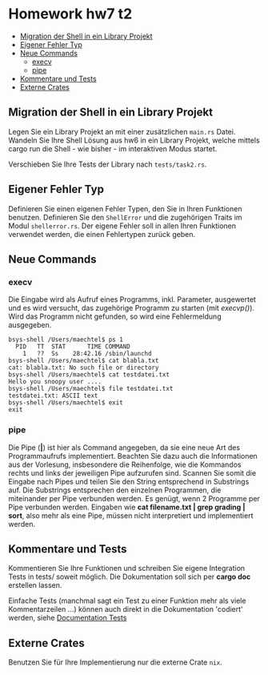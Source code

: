 # Homework hw7 t2

- [Migration der Shell in ein Library
  Projekt](#migration-der-shell-in-ein-library-projekt)
- [Eigener Fehler Typ](#eigener-fehler-typ)
- [Neue Commands](#neue-commands)
    - [execv](#execv)
    - [pipe](#pipe)
- [Kommentare und Tests](#kommentare-und-tests)
- [Externe Crates](#externe-crates)

## Migration der Shell in ein Library Projekt

Legen Sie ein Library Projekt an mit einer zusätzlichen `main.rs` Datei. Wandeln
Sie Ihre Shell Lösung aus hw6 in ein Library Projekt, welche mittels cargo run
die Shell - wie bisher - im interaktiven Modus startet.

Verschieben Sie Ihre Tests der Library nach `tests/task2.rs`.

## Eigener Fehler Typ

Definieren Sie einen eigenen Fehler Typen, den Sie in Ihren Funktionen benutzen.
Definieren Sie den `ShellError` und die zugehörigen Traits im Modul
`shellerror.rs`. Der eigene Fehler soll in allen Ihren Funktionen verwendet
werden, die einen Fehlertypen zurück geben.

## Neue Commands

### execv

Die Eingabe wird als Aufruf eines Programms, inkl. Parameter, ausgewertet und es
wird versucht, das zugehörige Programm zu starten (mit *execvp()*). Wird das
Programm nicht gefunden, so wird eine Fehlermeldung ausgegeben.

```text
bsys-shell /Users/maechtel$ ps 1
  PID   TT  STAT      TIME COMMAND
    1   ??  Ss    28:42.16 /sbin/launchd
bsys-shell /Users/maechtel$ cat blabla.txt
cat: blabla.txt: No such file or directory
bsys-shell /Users/maechtel$ cat testdatei.txt
Hello you snoopy user ....
bsys-shell /Users/maechtel$ file testdatei.txt
testdatei.txt: ASCII text
bsys-shell /Users/maechtel$ exit
exit
```

### pipe

Die Pipe (**|**) ist hier als Command angegeben, da sie eine neue Art des
Programmaufrufs implementiert. Beachten Sie dazu auch die Informationen aus der
Vorlesung, insbesondere die Reihenfolge, wie die Kommandos rechts und links der
jeweiligen Pipe aufzurufen sind. Scannen Sie somit die Eingabe nach Pipes und
teilen Sie den String entsprechend in Substrings auf. Die Substrings entsprechen
den einzelnen Programmen, die miteinander per Pipe verbunden werden. Es genügt,
wenn 2 Programme per Pipe verbunden werden. Eingaben wie **cat filename.txt |
grep grading | sort**, also mehr als eine Pipe, müssen nicht interpretiert und
implementiert werden.

## Kommentare und Tests

Kommentieren Sie Ihre Funktionen und schreiben Sie eigene Integration Tests in
tests/ soweit möglich. Die Dokumentation soll sich per **cargo doc** erstellen
lassen.

Einfache Tests (manchmal sagt ein Test zu einer Funktion mehr als viele
Kommentarzeilen ...) können auch direkt in die Dokumentation 'codiert' werden,
siehe [Documentation Tests][]

## Externe Crates

Benutzen Sie für Ihre Implementierung nur die externe Crate `nix`.



[Documentation Tests]:
https://doc.rust-lang.org/book/testing.html#documentation-tests
